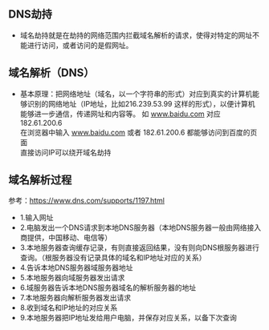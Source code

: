 ## DNS劫持
- 域名劫持就是在劫持的网络范围内拦截域名解析的请求，使得对特定的网址不能进行访问，或者访问的是假网址。

## 域名解析（DNS）
- 基本原理：把网络地址（域名，以一个字符串的形式）对应到真实的计算机能够识别的网络地址（IP地址，比如216.239.53.99 这样的形式），以便计算机能够进一步通信，传递网址和内容等。
 如 www.baidu.com 对应 182.61.200.6   
 在浏览器中输入 www.baidu.com 或者 182.61.200.6 都能够访问到百度的页面   
 直接访问IP可以绕开域名劫持

 ## 域名解析过程
 参考：https://www.dns.com/supports/1197.html
- 1.输入网址
- 2.电脑发出一个DNS请求到本地DNS服务器（本地DNS服务器一般由网络接入商提供，中国移动、电信等）
- 3.本地服务器查询缓存记录，有则直接返回结果，没有则向DNS根服务器进行查询。（根服务器没有记录具体的域名和IP地址对应的关系）
- 4.告诉本地DNS服务器域服务器地址
- 5.本地服务器向域服务器发出请求
- 6.域服务器告诉本地DNS服务器域名的解析服务器的地址
- 7.本地服务器向解析服务器发出请求
- 8.收到域名和IP地址的对应关系
- 9.本地服务器把IP地址发给用户电脑，并保存对应关系，以备下次查询